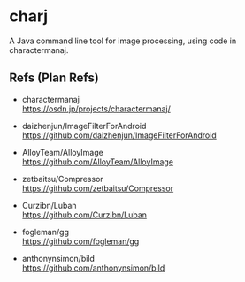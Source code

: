 # charj
A Java command line tool for image processing, using code in charactermanaj. 

## Refs (Plan Refs)  
* charactermanaj  
https://osdn.jp/projects/charactermanaj/  

* daizhenjun/ImageFilterForAndroid  
https://github.com/daizhenjun/ImageFilterForAndroid  

* AlloyTeam/AlloyImage  
https://github.com/AlloyTeam/AlloyImage  

* zetbaitsu/Compressor  
https://github.com/zetbaitsu/Compressor  

* Curzibn/Luban  
https://github.com/Curzibn/Luban  

* fogleman/gg  
https://github.com/fogleman/gg    

* anthonynsimon/bild  
https://github.com/anthonynsimon/bild  
